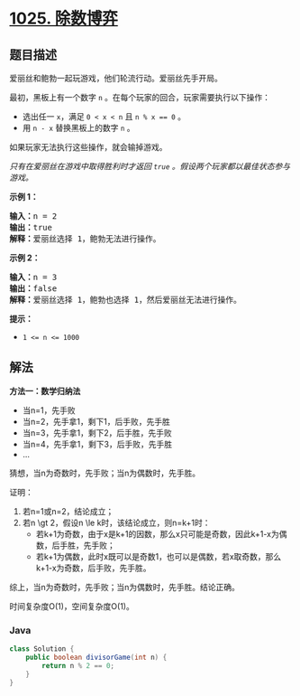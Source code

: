 # [1025. 除数博弈](https://leetcode.cn/problems/divisor-game)

## 题目描述

<p>爱丽丝和鲍勃一起玩游戏，他们轮流行动。爱丽丝先手开局。</p>

<p>最初，黑板上有一个数字&nbsp;<code>n</code>&nbsp;。在每个玩家的回合，玩家需要执行以下操作：</p>

<ul>
	<li>选出任一&nbsp;<code>x</code>，满足&nbsp;<code>0 &lt; x &lt; n</code>&nbsp;且&nbsp;<code>n % x == 0</code>&nbsp;。</li>
	<li>用 <code>n - x</code>&nbsp;替换黑板上的数字&nbsp;<code>n</code> 。</li>
</ul>

<p>如果玩家无法执行这些操作，就会输掉游戏。</p>

<p><em>只有在爱丽丝在游戏中取得胜利时才返回&nbsp;<code>true</code>&nbsp;。假设两个玩家都以最佳状态参与游戏。</em></p>

<ol>
</ol>

<p><strong>示例 1：</strong></p>

<pre>
<strong>输入：</strong>n = 2
<strong>输出：</strong>true
<strong>解释：</strong>爱丽丝选择 1，鲍勃无法进行操作。
</pre>

<p><strong>示例 2：</strong></p>

<pre>
<strong>输入：</strong>n = 3
<strong>输出：</strong>false
<strong>解释：</strong>爱丽丝选择 1，鲍勃也选择 1，然后爱丽丝无法进行操作。
</pre>

<p><strong>提示：</strong></p>

<ul>
	<li><code>1 &lt;= n &lt;= 1000</code></li>
</ul>

## 解法

**方法一：数学归纳法**

-   当n=1，先手败
-   当n=2，先手拿1，剩下1，后手败，先手胜
-   当n=3，先手拿1，剩下2，后手胜，先手败
-   当n=4，先手拿1，剩下3，后手败，先手胜
-   ...

猜想，当n为奇数时，先手败；当n为偶数时，先手胜。

证明：

1. 若n=1或n=2，结论成立；
1. 若n \gt 2，假设n \le k时，该结论成立，则n=k+1时：
    - 若k+1为奇数，由于x是k+1的因数，那么x只可能是奇数，因此k+1-x为偶数，后手胜，先手败；
    - 若k+1为偶数，此时x既可以是奇数1，也可以是偶数，若x取奇数，那么k+1-x为奇数，后手败，先手胜。

综上，当n为奇数时，先手败；当n为偶数时，先手胜。结论正确。

时间复杂度O(1)，空间复杂度O(1)。

### **Java**

```java
class Solution {
    public boolean divisorGame(int n) {
        return n % 2 == 0;
    }
}
```
